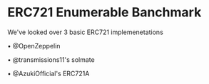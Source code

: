 # ERC721 Enumerable Banchmark

We've looked over 3 basic ERC721 implemenetations

• @OpenZeppelin

• @transmissions11's solmate

• @AzukiOfficial's ERC721A
